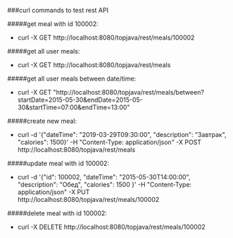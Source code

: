 ###curl commands to test rest API

#####get meal with id 100002:

* curl -X GET http://localhost:8080/topjava/rest/meals/100002

#####get all user meals:

* curl -X GET http://localhost:8080/topjava/rest/meals

#####get all user meals between date/time:

* curl -X GET "http://localhost:8080/topjava/rest/meals/between?startDate=2015-05-30&endDate=2015-05-30&startTime=07:00&endTime=13:00"

#####create new meal:

* curl -d '{"dateTime": "2019-03-29T09:30:00", "description": "Завтрак", "calories": 1500}' -H "Content-Type: application/json" -X POST http://localhost:8080/topjava/rest/meals

#####update meal with id 100002:

* curl -d '{"id": 100002, "dateTime": "2015-05-30T14:00:00", "description": "Обед", "calories": 1500 }' -H "Content-Type: application/json" -X PUT http://localhost:8080/topjava/rest/meals/100002

#####delete meal with id 100002:

* curl -X DELETE http://localhost:8080/topjava/rest/meals/100002

